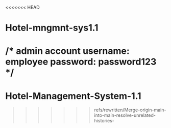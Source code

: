 <<<<<<< HEAD
# Hotel-mngmnt-sys1.1

/* admin account
 username: employee
 password: password123 */
=======
# Hotel-Management-System-1.1
>>>>>>> refs/rewritten/Merge-origin-main-into-main-resolve-unrelated-histories-
